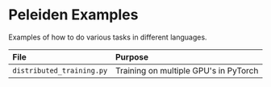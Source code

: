 # Peleiden Examples

Examples of how to do various tasks in different languages.

| File           | Purpose     |
| :------------- | :---------- |
| `distributed_training.py` | Training on multiple GPU's in PyTorch |
